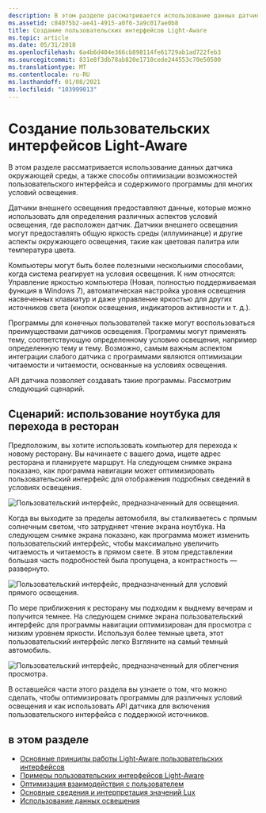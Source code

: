 ```yaml
---
description: В этом разделе рассматривается использование данных датчика окружающей среды, а также способы оптимизации возможностей пользовательского интерфейса и содержимого программы для многих условий освещения.
ms.assetid: c84075b2-ae41-4915-a0f6-3a9c017ae0b8
title: Создание пользовательских интерфейсов Light-Aware
ms.topic: article
ms.date: 05/31/2018
ms.openlocfilehash: 6a4b6d404e366cb898114fe61729ab1ad722feb3
ms.sourcegitcommit: 831e8f3db78ab820e1710cede244553c70e50500
ms.translationtype: MT
ms.contentlocale: ru-RU
ms.lasthandoff: 01/08/2021
ms.locfileid: "103999013"
---
```

# <a name="creating-light-aware-user-interfaces"></a>Создание пользовательских интерфейсов Light-Aware

В этом разделе рассматривается использование данных датчика окружающей среды, а также способы оптимизации возможностей пользовательского интерфейса и содержимого программы для многих условий освещения.

Датчики внешнего освещения предоставляют данные, которые можно использовать для определения различных аспектов условий освещения, где расположен датчик. Датчики внешнего освещения могут предоставлять общую яркость среды (иллуминанце) и другие аспекты окружающего освещения, такие как цветовая палитра или температура цвета.

Компьютеры могут быть более полезными несколькими способами, когда система реагирует на условия освещения. К ним относятся: Управление яркостью компьютера (Новая, полностью поддерживаемая функция в Windows 7), автоматическая настройка уровня освещения насвеченных клавиатур и даже управление яркостью для других источников света (кнопок освещения, индикаторов активности и т. д.).

Программы для конечных пользователей также могут воспользоваться преимуществами датчиков освещения. Программы могут применять тему, соответствующую определенному условию освещения, например определенную тему и тему. Возможно, самым важным аспектом интеграции слабого датчика с программами являются оптимизации читаемости и читаемости, основанные на условиях освещения.

API датчика позволяет создавать такие программы. Рассмотрим следующий сценарий.

## <a name="scenario-using-your-laptop-to-navigate-to-a-restaurant"></a>Сценарий: использование ноутбука для перехода в ресторан

Предположим, вы хотите использовать компьютер для перехода к новому ресторану. Вы начинаете с вашего дома, ищете адрес ресторана и планируете маршрут. На следующем снимке экрана показано, как программа навигации может оптимизировать пользовательский интерфейс для отображения подробных сведений в условиях освещения.

![Пользовательский интерфейс, предназначенный для освещения.](images/nav-normal.png)

Когда вы выходите за пределы автомобиля, вы сталкиваетесь с прямым солнечным светом, что затрудняет чтение экрана ноутбука. На следующем снимке экрана показано, как программа может изменить пользовательский интерфейс, чтобы максимально увеличить читаемость и читаемость в прямом свете. В этом представлении большая часть подробностей была пропущена, а контрастность — развернуто.

![Пользовательский интерфейс, предназначенный для условий прямого освещения.](images/nav-contrast.png)

По мере приближения к ресторану мы подходим к выднему вечерам и получится темнее. На следующем снимке экрана пользовательский интерфейс для программы навигации оптимизирован для просмотра с низким уровнем яркости. Используя более темные цвета, этот пользовательский интерфейс легко Взгляните на самый темный автомобиль.

![Пользовательский интерфейс, предназначенный для облегчения просмотра.](images/nav-lowlight.png)

В оставшейся части этого раздела вы узнаете о том, что можно сделать, чтобы оптимизировать программы для различных условий освещения и как использовать API датчика для включения пользовательского интерфейса с поддержкой источников.

## <a name="in-this-section"></a>в этом разделе

-   [Основные принципы работы Light-Aware пользовательских интерфейсов](fundamentals-of-light-aware-user-interfaces.md)
-   [Примеры пользовательских интерфейсов Light-Aware](examples-of-light-aware-user-interfaces.md)
-   [Оптимизация взаимодействия с пользователем](optimizing-the-user-experience.md)
-   [Основные сведения и интерпретация значений Lux](understanding-and-interpreting-lux-values.md)
-   [Использование данных освещения](handling-data-from-multiple-light-sensors.md)

 

 



